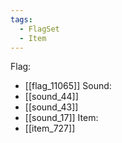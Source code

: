 ```yaml
---
tags:
  - FlagSet
  - Item
---
```

Flag:
- [[flag_11065]]
Sound:
- [[sound_44]]
- [[sound_43]]
- [[sound_17]]
Item:
- [[item_727]]
